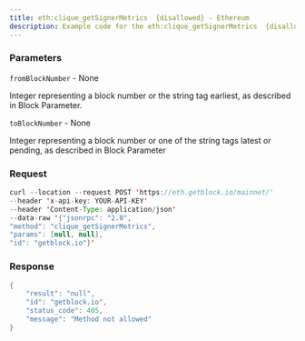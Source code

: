 ```yaml
---
title: eth:clique_getSignerMetrics  {disallowed} - Ethereum
description: Example code for the eth:clique_getSignerMetrics  {disallowed} json-rpc method. Сomplete guide on how to use eth:clique_getSignerMetrics  {disallowed} json-rpc in GetBlock.io Web3 documentation.
---
```


### Parameters


`fromBlockNumber` - None

Integer representing a block number or the string tag earliest, as
described in Block Parameter.

`toBlockNumber` - None

Integer representing a block number or one of the string tags latest or
pending, as described in Block Parameter

### Request

``` java
curl --location --request POST 'https://eth.getblock.io/mainnet/' 
--header 'x-api-key: YOUR-API-KEY' 
--header 'Content-Type: application/json' 
--data-raw '{"jsonrpc": "2.0",
"method": "clique_getSignerMetrics",
"params": [null, null],
"id": "getblock.io"}'
```

###  Response

``` java
{
    "result": "null",
    "id": "getblock.io",
    "status_code": 405,
    "message": "Method not allowed"
}
```

